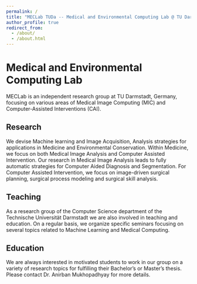```yaml
---
permalink: /
title: "MECLab TUDa -- Medical and Environmental Computing Lab @ TU Darmstadt"
author_profile: true
redirect_from: 
  - /about/
  - /about.html
---
```



# Medical and Environmental Computing Lab

MECLab is an independent research group at TU Darmstadt, Germany, focusing on various areas of Medical Image Computing (MIC) and
Computer-Assisted Interventions (CAI).

## Research

We devise Machine learning and Image Acquisition, Analysis strategies for applications in Medicine and Environmental Conservation.
Within Medicine, we focus on both Medical Image Analysis and Computer Assisted Intervention.
Our research in Medical Image Analysis leads to fully automatic strategies for Computer Aided Diagnosis and Segmentation.
For Computer Assisted Intervention, we focus on image-driven surgical planning, surgical process modeling and surgical skill analysis.

## Teaching

As a research group of the Computer Science department of the Technische Universität Darmstadt we are also involved in teaching and education.
On a regular basis, we organize specific seminars focusing on several topics related to Machine Learning and Medical Computing.

## Education

We are always interested in motivated students to work in our group on a variety of research topics for fulfilling their Bachelor’s or Master’s thesis.
Please contact Dr. Anirban Mukhopadhyay for more details.